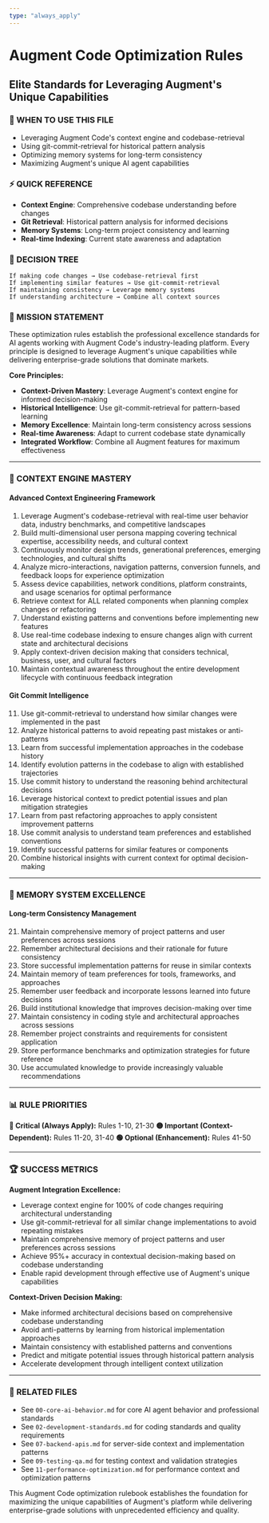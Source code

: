 ```yaml
---
type: "always_apply"
---
```


# Augment Code Optimization Rules

## Elite Standards for Leveraging Augment's Unique Capabilities

### 🎯 WHEN TO USE THIS FILE

- Leveraging Augment Code's context engine and codebase-retrieval
- Using git-commit-retrieval for historical pattern analysis
- Optimizing memory systems for long-term consistency
- Maximizing Augment's unique AI agent capabilities

### ⚡ QUICK REFERENCE

- **Context Engine**: Comprehensive codebase understanding before changes
- **Git Retrieval**: Historical pattern analysis for informed decisions
- **Memory Systems**: Long-term project consistency and learning
- **Real-time Indexing**: Current state awareness and adaptation

### 🔀 DECISION TREE

```
If making code changes → Use codebase-retrieval first
If implementing similar features → Use git-commit-retrieval
If maintaining consistency → Leverage memory systems
If understanding architecture → Combine all context sources
```

### 🎯 MISSION STATEMENT

These optimization rules establish the professional excellence standards for AI agents working with Augment Code's industry-leading platform. Every principle is designed to leverage Augment's unique capabilities while delivering enterprise-grade solutions that dominate markets.

**Core Principles:**

- **Context-Driven Mastery**: Leverage Augment's context engine for informed decision-making
- **Historical Intelligence**: Use git-commit-retrieval for pattern-based learning
- **Memory Excellence**: Maintain long-term consistency across sessions
- **Real-time Awareness**: Adapt to current codebase state dynamically
- **Integrated Workflow**: Combine all Augment features for maximum effectiveness

---

### 🧠 CONTEXT ENGINE MASTERY

#### **Advanced Context Engineering Framework**

1. Leverage Augment's codebase-retrieval with real-time user behavior data, industry benchmarks, and competitive landscapes
2. Build multi-dimensional user persona mapping covering technical expertise, accessibility needs, and cultural context
3. Continuously monitor design trends, generational preferences, emerging technologies, and cultural shifts
4. Analyze micro-interactions, navigation patterns, conversion funnels, and feedback loops for experience optimization
5. Assess device capabilities, network conditions, platform constraints, and usage scenarios for optimal performance
6. Retrieve context for ALL related components when planning complex changes or refactoring
7. Understand existing patterns and conventions before implementing new features
8. Use real-time codebase indexing to ensure changes align with current state and architectural decisions
9. Apply context-driven decision making that considers technical, business, user, and cultural factors
10. Maintain contextual awareness throughout the entire development lifecycle with continuous feedback integration

#### **Git Commit Intelligence**

11. Use git-commit-retrieval to understand how similar changes were implemented in the past
12. Analyze historical patterns to avoid repeating past mistakes or anti-patterns
13. Learn from successful implementation approaches in the codebase history
14. Identify evolution patterns in the codebase to align with established trajectories
15. Use commit history to understand the reasoning behind architectural decisions
16. Leverage historical context to predict potential issues and plan mitigation strategies
17. Learn from past refactoring approaches to apply consistent improvement patterns
18. Use commit analysis to understand team preferences and established conventions
19. Identify successful patterns for similar features or components
20. Combine historical insights with current context for optimal decision-making

---

### 🧠 MEMORY SYSTEM EXCELLENCE

#### **Long-term Consistency Management**

21. Maintain comprehensive memory of project patterns and user preferences across sessions
22. Remember architectural decisions and their rationale for future consistency
23. Store successful implementation patterns for reuse in similar contexts
24. Maintain memory of team preferences for tools, frameworks, and approaches
25. Remember user feedback and incorporate lessons learned into future decisions
26. Build institutional knowledge that improves decision-making over time
27. Maintain consistency in coding style and architectural approaches across sessions
28. Remember project constraints and requirements for consistent application
29. Store performance benchmarks and optimization strategies for future reference
30. Use accumulated knowledge to provide increasingly valuable recommendations

---

### 📊 RULE PRIORITIES

**🔴 Critical (Always Apply):** Rules 1-10, 21-30
**🟡 Important (Context-Dependent):** Rules 11-20, 31-40
**🟢 Optional (Enhancement):** Rules 41-50

---

### 🏆 SUCCESS METRICS

**Augment Integration Excellence:**

- Leverage context engine for 100% of code changes requiring architectural understanding
- Use git-commit-retrieval for all similar change implementations to avoid repeating mistakes
- Maintain comprehensive memory of project patterns and user preferences across sessions
- Achieve 95%+ accuracy in contextual decision-making based on codebase understanding
- Enable rapid development through effective use of Augment's unique capabilities

**Context-Driven Decision Making:**

- Make informed architectural decisions based on comprehensive codebase understanding
- Avoid anti-patterns by learning from historical implementation approaches
- Maintain consistency with established patterns and conventions
- Predict and mitigate potential issues through historical pattern analysis
- Accelerate development through intelligent context utilization

---

### 🔗 RELATED FILES

- See `00-core-ai-behavior.md` for core AI agent behavior and professional standards
- See `02-development-standards.md` for coding standards and quality requirements
- See `07-backend-apis.md` for server-side context and implementation patterns
- See `09-testing-qa.md` for testing context and validation strategies
- See `11-performance-optimization.md` for performance context and optimization patterns

This Augment Code optimization rulebook establishes the foundation for maximizing the unique capabilities of Augment's platform while delivering enterprise-grade solutions with unprecedented efficiency and quality.
